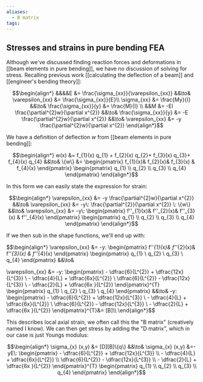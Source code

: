 ```yaml
---
aliases:
  - B matrix
tags:
---
```


## Stresses and strains in pure bending FEA

Although we've discussed finding reaction forces and deformations in [[beam elements in pure bending]], we have no discussion of solving for stress. Recalling previous work [[calculating the deflection of a beam]] and [[engineer's bending theory]]:

$$\begin{align*}
&&&&E &= \frac{\sigma_{xx}}{\varepsilon_{xx}} &&\to& \varepsilon_{xx} &= \frac{\sigma_{xx}}{E}\\
\sigma_{xx} &=  \frac{My}{I} &&\to& \frac{\sigma_{xx}}{y} &=  \frac{M}{I} \\
&&M &=  -EI \frac{\partial^{2}w}{\partial x^{2}} &&\to&   \frac{\sigma_{xx}}{y} &=  -E \frac{\partial^{2}w}{\partial x^{2}} &&\to&   \varepsilon_{xx} &=  -y \frac{\partial^{2}w}{\partial x^{2}}
\end{align*}$$

We have a definition of deflection $w$ from [[beam elements in pure bending]]:

$$\begin{align*}
w(x) &= f_{1}(x) q_{1} + f_{2}(x) q_{2}+ f_{3}(x) q_{3}+ f_{4}(x) q_{4} &&\to& \{w\} &= \begin{pmatrix} f_{1}(x)& f_{2}(x)& f_{3}(x) & f_{4}(x) \end{pmatrix}  \begin{pmatrix} q_{1} \\ q_{2} \\ q_{3} \\ q_{4} \end{pmatrix}
\end{align*}$$

In this form we can easily state the expression for strain:

$$\begin{align*}
\varepsilon_{xx} &=  -y \frac{\partial^{2}w}{\partial x^{2}} &&\to& \varepsilon_{xx} &=  -y\: \frac{\partial^{2}}{\partial x^{2}} \: \{w\}
&&\to& \varepsilon_{xx} &=  -y\: \begin{pmatrix} f''_{1}(x)& f''_{2}(x)& f''_{3}(x) & f''_{4}(x) \end{pmatrix}  \begin{pmatrix} q_{1} \\ q_{2} \\ q_{3} \\ q_{4} \end{pmatrix}
\end{align*}$$

If we then sub in the shape functions, we'll end up with:

$$\begin{align*}
\varepsilon_{xx} &=  -y\: \begin{pmatrix} f''_{1}(x)& f''_{2}(x)& f''_{3}(x) & f''_{4}(x) \end{pmatrix}  \begin{pmatrix} q_{1} \\ q_{2} \\ q_{3} \\ q_{4} \end{pmatrix}  &&\to&

\varepsilon_{xx} &=  -y\: \begin{pmatrix}  -  \dfrac{6}{L^{2}} +  \dfrac{12x}{L^{3}} \\  - \dfrac{4}{L} + \dfrac{6x}{L^{2}} \\  \dfrac{6}{L^{2}} -  \dfrac{12x}{L^{3}} \\ - \dfrac{2}{L} + \dfrac{6x }{L^{2}}  \end{pmatrix}^{T}  \begin{pmatrix} q_{1} \\ q_{2} \\ q_{3} \\ q_{4} \end{pmatrix} &&\to& -y\: \begin{pmatrix}  -  \dfrac{6}{L^{2}} +  \dfrac{12x}{L^{3}} \\  - \dfrac{4}{L} + \dfrac{6x}{L^{2}} \\  \dfrac{6}{L^{2}} -  \dfrac{12x}{L^{3}} \\ - \dfrac{2}{L} + \dfrac{6x }{L^{2}}  \end{pmatrix}^{T}&=  [B]\\\\
\end{align*}$$

This describes local axial strain, we often call this the "B matrix" (creatively named I know). We can then get stress by adding the "D matrix", which in our case is just Youngs modulus:

$$\begin{align*}
\sigma_{x} (x,y) &= [D][B]\{q\} &&\to& \sigma_{x} (x,y) &=-yE\: \begin{pmatrix}  -  \dfrac{6}{L^{2}} +  \dfrac{12x}{L^{3}} \\  - \dfrac{4}{L} + \dfrac{6x}{L^{2}} \\  \dfrac{6}{L^{2}} -  \dfrac{12x}{L^{3}} \\ - \dfrac{2}{L} + \dfrac{6x }{L^{2}}  \end{pmatrix}^{T}  \begin{pmatrix} q_{1} \\ q_{2} \\ q_{3} \\ q_{4} \end{pmatrix} 
\end{align*}$$

